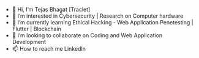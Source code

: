- 👋 Hi, I’m Tejas Bhagat [Traclet]
- 👀 I’m interested in Cybersecurity | Research on Computer hardware 
- 🌱 I’m currently learning Ethical Hacking - Web Application Penetesting | Flutter | Blockchain
- 💞️ I’m looking to collaborate on Coding and Web Application Development
- 📫 How to reach me LinkedIn

<!---
TejasPBhagat/TejasPBhagat is a ✨ special ✨ repository because its `README.md` (this file) appears on your GitHub profile.
You can click the Preview link to take a look at your changes.
--->
